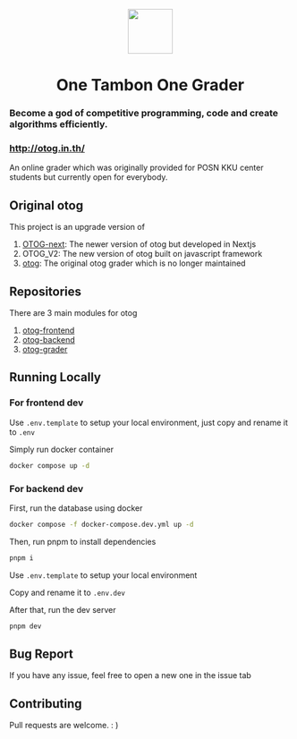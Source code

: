 <p align="center">
  <a href="https://otog.in.th">
    <img src="https://github.com/phakphum-dev/otog-frontend/raw/main/public/logo512.png" width="80" />
  </a>
</p>

<h1 align="center">One Tambon One Grader</h1>

### Become a god of competitive programming, code and create algorithms efficiently.

### http://otog.in.th/

An online grader which was originally provided for POSN KKU center students but currently open for everybody.

## Original otog

This project is an upgrade version of

1. [OTOG-next](https://github.com/karnjj/OTOG-next): The newer version of otog but developed in Nextjs
2. OTOG_V2: The new version of otog built on javascript framework
3. [otog](https://github.com/phizaz/otog): The original otog grader which is no longer maintained

## Repositories

There are 3 main modules for otog

1. [otog-frontend](https://github.com/phakphum-dev/otog-frontend)
2. [otog-backend](https://github.com/phakphum-dev/otog-backend)
3. [otog-grader](https://github.com/phakphum-dev/otog-grader)

## Running Locally

### For frontend dev

Use `.env.template` to setup your local environment, just copy and rename it to `.env`

Simply run docker container

```bash
docker compose up -d
```

### For backend dev

First, run the database using docker

```bash
docker compose -f docker-compose.dev.yml up -d
```

Then, run pnpm to install dependencies

```bash
pnpm i
```

Use `.env.template` to setup your local environment

Copy and rename it to `.env.dev`

After that, run the dev server

```bash
pnpm dev
```

## Bug Report

If you have any issue, feel free to open a new one in the issue tab

## Contributing

Pull requests are welcome. : )
